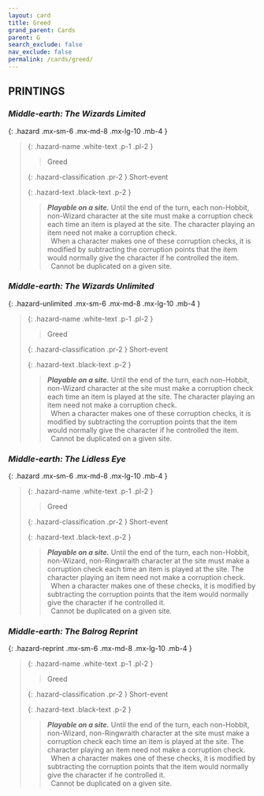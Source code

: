 ```yaml
---
layout: card
title: Greed
grand_parent: Cards
parent: G
search_exclude: false
nav_exclude: false
permalink: /cards/greed/
---
```


## PRINTINGS


### _Middle-earth: The Wizards Limited_

{: .hazard .mx-sm-6 .mx-md-8 .mx-lg-10 .mb-4 }
> {: .hazard-name .white-text .p-1 .pl-2 }
> > <div class="hazard-mp"></div>
> > <div class="card-name">Greed</div>
>
> {: .hazard-classification .pr-2 }
> Short-event
>
> {: .hazard-text .black-text .p-2 }
> > ***Playable on a site.*** Until the end of the turn, each non-Hobbit, non-Wizard character at the site must make a corruption check each time an item is played at the site. The character playing an item need not make a corruption check. <br>&ensp;When a character makes one of these corruption checks, it is modified by subtracting the corruption points that the item would normally give the character if he controlled the item. <br>&ensp;Cannot be duplicated on a given site. 
>

### _Middle-earth: The Wizards Unlimited_

{: .hazard-unlimited .mx-sm-6 .mx-md-8 .mx-lg-10 .mb-4 }
> {: .hazard-name .white-text .p-1 .pl-2 }
> > <div class="hazard-mp"></div>
> > <div class="card-name">Greed</div>
>
> {: .hazard-classification .pr-2 }
> Short-event
>
> {: .hazard-text .black-text .p-2 }
> > ***Playable on a site.*** Until the end of the turn, each non-Hobbit, non-Wizard character at the site must make a corruption check each time an item is played at the site. The character playing an item need not make a corruption check. <br>&ensp;When a character makes one of these corruption checks, it is modified by subtracting the corruption points that the item would normally give the character if he controlled the item. <br>&ensp;Cannot be duplicated on a given site. 
>

### _Middle-earth: The Lidless Eye_

{: .hazard .mx-sm-6 .mx-md-8 .mx-lg-10 .mb-4 }
> {: .hazard-name .white-text .p-1 .pl-2 }
> > <div class="hazard-mp"></div>
> > <div class="card-name">Greed</div>
>
> {: .hazard-classification .pr-2 }
> Short-event
>
> {: .hazard-text .black-text .p-2 }
> > ***Playable on a site.*** Until the end of the turn, each non-Hobbit, non-Wizard, non-Ringwraith character at the site must make a corruption check each time an item is played at the site. The character playing an item need not make a corruption check. <br>&ensp;When a character makes one of these checks, it is modified by subtracting the corruption points that the item would normally give the character if he controlled it. <br>&ensp;Cannot be duplicated on a given site. 
>

### _Middle-earth: The Balrog Reprint_

{: .hazard-reprint .mx-sm-6 .mx-md-8 .mx-lg-10 .mb-4 }
> {: .hazard-name .white-text .p-1 .pl-2 }
> > <div class="hazard-mp"></div>
> > <div class="card-name">Greed</div>
>
> {: .hazard-classification .pr-2 }
> Short-event
>
> {: .hazard-text .black-text .p-2 }
> > ***Playable on a site.*** Until the end of the turn, each non-Hobbit, non-Wizard, non-Ringwraith character at the site must make a corruption check each time an item is played at the site. The character playing an item need not make a corruption check. <br>&ensp;When a character makes one of these checks, it is modified by subtracting the corruption points that the item would normally give the character if he controlled it. <br>&ensp;Cannot be duplicated on a given site. 
>
